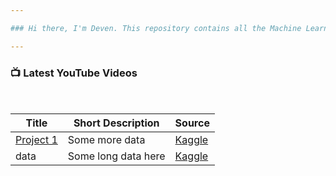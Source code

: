 ```yaml
---

### Hi there, I'm Deven. This repository contains all the Machine Learning Case Studies I have completed 

---
```



### 📺 Latest YouTube Videos


<br/>

| Title  | Short Description | Source |
| --------  | ------------------- | --------------------- |
| [Project 1](https://github.com/deven740/machine_learning_projects/tree/master/Bike%20Sharing%20Demand) | Some more data      | [Kaggle](https://www.kaggle.com/c/bike-sharing-demand) | 
| data      | Some long data here | [Kaggle](https://www.kaggle.com/c/bike-sharing-demand) | 


